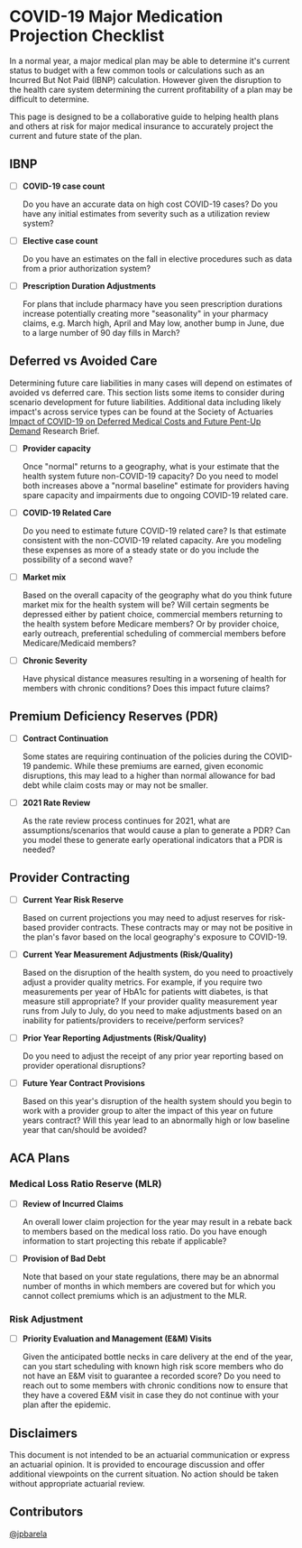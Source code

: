 # COVID-19 Major Medication Projection Checklist

In a normal year, a major medical plan may be able to determine it's current status to budget with a
few common tools or calculations such as an Incurred But Not Paid (IBNP) calculation. However given
the disruption to the health care system determining the current profitability of a plan may be
difficult to determine.

This page is designed to be a collaborative guide to helping health plans and others at risk for
major medical insurance to accurately project the current and future state of the plan.

## IBNP

- [ ] **COVID-19 case count**

    Do you have an accurate data on high cost COVID-19 cases? Do you have any initial estimates
    from severity such as a utilization review system?
- [ ] **Elective case count**

    Do you have an estimates on the fall in elective procedures such as data from a prior
    authorization system?
- [ ] **Prescription Duration Adjustments**

    For plans that include pharmacy have you seen prescription durations increase potentially
    creating more "seasonality" in your pharmacy claims, e.g. March high, April and May low, another
    bump in June, due to a large number of 90 day fills in March?

## Deferred vs Avoided Care

Determining future care liabilities in many cases will depend on estimates of avoided vs deferred
care. This section lists some items to consider during scenario development for future liabilities.
Additional data including likely impact's across service types can be found at the Society of
Actuaries [Impact of COVID-19 on Deferred Medical Costs and Future Pent-Up
Demand](https://www.soa.org/resources/research-reports/2020/covid-19-deferred-medical-cost/)
Research Brief.

- [ ] **Provider capacity**

    Once "normal" returns to a geography, what is your estimate that the health system future
    non-COVID-19 capacity? Do you need to model both increases above a "normal baseline" estimate
    for providers having spare capacity and impairments due to ongoing COVID-19 related care.
- [ ] **COVID-19 Related Care**

    Do you need to estimate future COVID-19 related care? Is that estimate consistent with the
    non-COVID-19 related capacity. Are you modeling these expenses as more of a steady state or do
    you include the possibility of a second wave?
- [ ] **Market mix**

    Based on the overall capacity of the geography what do you think future market mix for the
    health system will be? Will certain segments be depressed either by patient choice, commercial
    members returning to the health system before Medicare members? Or by provider choice, early
    outreach, preferential scheduling of commercial members before Medicare/Medicaid members?
- [ ] **Chronic Severity**

    Have physical distance measures resulting in a worsening of health for members with chronic
    conditions? Does this impact future claims?

## Premium Deficiency Reserves (PDR)

- [ ] **Contract Continuation**

    Some states are requiring continuation of the policies during the COVID-19 pandemic. While these
    premiums are earned, given economic disruptions, this may lead to a higher than normal allowance
    for bad debt while claim costs may or may not be smaller.
- [ ] **2021 Rate Review**

    As the rate review process continues for 2021, what are assumptions/scenarios that would cause
    a plan to generate a PDR? Can you model these to generate early operational indicators that a
    PDR is needed?

## Provider Contracting

- [ ] **Current Year Risk Reserve**

    Based on current projections you may need to adjust reserves for risk-based provider contracts.
    These contracts may or may not be positive in the plan's favor based on the local geography's
    exposure to COVID-19.
- [ ] **Current Year Measurement Adjustments (Risk/Quality)**

    Based on the disruption of the health system, do you need to proactively adjust a provider
    quality metrics. For example, if you require two measurements per year of HbA1c for patients
    witt diabetes, is that measure still appropriate? If your provider quality measurement year runs
    from July to July, do you need to make adjustments based on an inability for patients/providers
    to receive/perform services?
- [ ] **Prior Year Reporting Adjustments (Risk/Quality)**

    Do you need to adjust the receipt of any prior year reporting based on provider operational disruptions?
- [ ] **Future Year Contract Provisions**

    Based on this year's disruption of the health system should you begin to work with a provider
    group to alter the impact of this year on future years contract? Will this year lead to an
    abnormally high or low baseline year that can/should be avoided?

## ACA Plans

### Medical Loss Ratio Reserve (MLR)

- [ ] **Review of Incurred Claims**

    An overall lower claim projection for the year may result in a rebate back to members based on
    the medical loss ratio. Do you have enough information to start projecting this rebate if
    applicable?
- [ ] **Provision of Bad Debt**

    Note that based on your state regulations, there may be an abnormal number of months in which
    members are covered but for which you cannot collect premiums which is an adjustment to the MLR.

### Risk Adjustment

- [ ] **Priority Evaluation and Management (E&M) Visits**

    Given the anticipated bottle necks in care delivery at the end of the year, can you start
    scheduling with known high risk score members who do not have an E&M visit to guarantee a
    recorded score? Do you need to reach out to some members with chronic conditions now to ensure
    that they have a covered E&M visit in case they do not continue with your plan after the
    epidemic.

## Disclaimers

This document is not intended to be an actuarial communication or express an actuarial opinion. It
is provided to encourage discussion and offer additional viewpoints on the current situation. No
action should be taken without appropriate actuarial review.

## Contributors

[@jpbarela](https://github.com/jpbarela)
